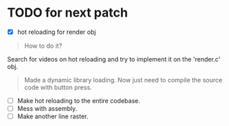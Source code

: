 # TODO for next patch

- [x] hot reloading for render obj
> How to do it?

Search for videos on hot reloading and try to implement it
on the 'render.c' obj.

> Made a dynamic library loading.
> Now just need to compile the source code with button press.

- [ ] Make hot reloading to the entire codebase.
- [ ] Mess with assembly.
- [ ] Make another line raster.
